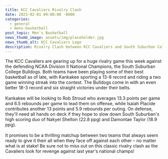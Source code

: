 ```yaml
---
title: KCC Cavaliers Rivalry Clash
date: 2023-02-01 09:00:00 -0600
categories:
  - general
  - mens-basketball
post_topic: Men's Basketball
news_thumb_image: assets/img/placeholder.jpg
news_thumb_alt: KCC Cavaliers Logo
description: Rivalry Clash between KCC Cavaliers and South Suburban College Bulldogs.
---
```

The KCC Cavaliers are gearing up for a huge rivalry game this week against the defending NCAA Division II National Champions, the South Suburban College Bulldogs. Both teams have been playing some of their best basketball as of late, with Kankakee sporting a 13-8 record and riding a two game winning streak into the contest. The Bulldogs come in with an even better 18-3 record and six straight victories under their belts.<br>&nbsp;<br>Kankakee will be looking to Rob Stroud who averages 13.3 points per game and 6.5 rebounds per game to lead them on offense, while Isaiah Placide contributes another 13 points and 5.9 rebounds per outing. On defense, they'll need all hands on deck if they hope to slow down South Suburban's high scoring duo of Nakyel Shelton (22.8 ppg) and Damontae Taylor (18.9 ppg).&nbsp;<br>&nbsp;<br>It promises to be a thrilling matchup between two teams that always seem ready to give it their all when they face off against each other – no matter what is at stake! Be sure not to miss out on this classic rivalry clash as the Cavaliers look for revenge against last year's national champs!
